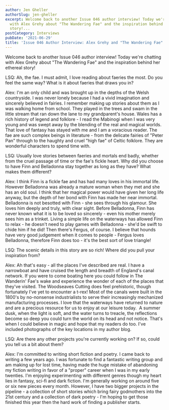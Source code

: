 ```yaml
---
author: Jen Gheller
authorSlug: jen-gheller
excerpt: Welcome back to another Issue 046 author interview! Today we're chatting
  with Alex Grehy about "The Wandering Fae" and the inspiration behind her ethereal
  story!...
postCategory: Interviews
pubDate: '2021-06-29'
title: 'Issue 046 Author Interview: Alex Grehy and "The Wandering Fae"'
---
```

Welcome back to another Issue 046 author interview! Today we're chatting with Alex Grehy about "The Wandering Fae" and the inspiration behind her ethereal story!

LSQ: Ah, the fae. I must admit, I love reading about faeries the most. Do you feel the same way? What is it about faeries that draws you in?

Alex: I'm an only child and was brought up in the depths of the Welsh countryside. I was never lonely because I had a vivid imagination and sincerely believed in fairies. I remember making up stories about them as I was walking home from school. They played in the trees and swam in the little stream that ran down the lane to my grandparent's house. Wales has a rich history of legend and folklore - I read the Mabinogi when I was very young and was swept away by the blending of the real and magical worlds. That love of fantasy has stayed with me and I am a voracious reader. The fae are such complex beings in literature - from the delicate fairies of "Peter Pan" through to the haughty and cruel "high fae" of Celtic folklore. They are wonderful characters to spend time with.

LSQ: Usually love stories between faeries and mortals end badly, whether from the cruel passage of time or the fae's fickle heart. Why did you choose to have Finn and Belladonna stay together as long as they have? What makes them different?

Alex: I think Finn is a fickle fae and has had many loves in his immortal life. However Belladonna was already a mature woman when they met and she has an old soul. I think that her magical power would have given her long life anyway, but the depth of her bond with Finn has made her near immortal. Belladonna is not besotted with Finn - she sees through his glamour. She loves him deeply and truly, with clear sight. Before Belladonna, Finn has never known what it is to be loved so sincerely - even his mother merely sees him as a trinket. Living a simple life on the waterways has allowed Finn to relax - he doesn't need to play games with Belladonna - she'd be swift to chide him if he did! Then there's Fergus, of course. I believe that hounds have very good judgement when it comes to people - Fergus loves Belladonna, therefore Finn does too - it's the best sort of love triangle!

LSQ: The scenic details in this story are so rich! Where did you pull your inspiration from?

Alex: Ah that's easy - all the places I've described are real. I have a narrowboat and have cruised the length and breadth of England's canal network. If you were to come boating here you could follow in The Wanderin' Fae's wake and experience the wonder of each of the places that they've visited. The Woodseaves Cutting does feel prehistoric, though fortunately I've yet to encounter a t-rex! Most of the canals were built in the 1800's by no-nonsense industrialists to serve their increasingly mechanized manufacturing processes. I love that the waterways have returned to nature and are a precious resource for us to enjoy at our leisure today.  A summer dusk, when the light is soft, and the water turns to treacle, the reflections become so deep you could turn the world on its head and not notice. That's when I could believe in magic and hope that my readers do too. I've included photographs of the key locations in my author blog.

LSQ: Are there any other projects you're currently working on? If so, could you tell us a bit about them?

Alex: I'm committed to writing short fiction and poetry. I came back to writing a few years ago. I was fortunate to find a fantastic writing group and am making up for lost time, having made the huge mistake of abandoning my fiction writing in favor of a "proper" career when I was in my early twenties. I'm enjoying experimenting with different genres though my heart lies in fantasy, sci-fi and dark fiction. I'm generally working on around five or six new pieces every month. However, I have two bigger projects in the pipeline - a collection of short stories which bring fairy godmothers into the 21st century and a collection of dark poetry - I'm hoping to get those finished this year then the hard work of finding a publisher starts.